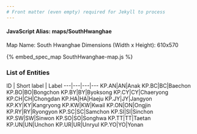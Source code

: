 ```yaml
---
# Front matter (even empty) required for Jekyll to process
---
```


#### JavaScript Alias: maps/SouthHwanghae

Map Name: South Hwanghae
Dimensions (Width x Height): 610x570



{% embed_spec_map SouthHwanghae-map.js %}

### List of Entities

ID | Short label | Label
---|---|---|---
KP.AN|AN|Anak
KP.BC|BC|Baechon
KP.BO|BO|Bongchon
KP.BY|BY|Byoksong
KP.CY|CY|Chaeryong
KP.CH|CH|Chongdan
KP.HA|HA|Haeju
KP.JY|JY|Jangyon
KP.KY|KY|Kangryong
KP.KW|KW|Kwail
KP.ON|ON|Ongjin
KP.RY|RY|Ryongyon
KP.SC|SC|Samchon
KP.SI|SI|Sinchon
KP.SW|SW|Sinwon
KP.SO|SO|Songhwa
KP.TT|TT|Taetan
KP.UN|UN|Unchon
KP.UR|UR|Unryul
KP.YO|YO|Yonan